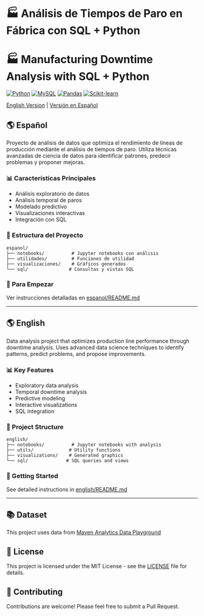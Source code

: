 # 🏭 Análisis de Tiempos de Paro en Fábrica con SQL + Python
# 🏭 Manufacturing Downtime Analysis with SQL + Python

[![Python](https://img.shields.io/badge/Python-3.8+-blue.svg)](https://www.python.org)
[![MySQL](https://img.shields.io/badge/MySQL-Database-orange.svg)](https://www.mysql.com)
[![Pandas](https://img.shields.io/badge/Pandas-Data_Analysis-green.svg)](https://pandas.pydata.org)
[![Scikit-learn](https://img.shields.io/badge/Scikit_learn-Machine_Learning-red.svg)](https://scikit-learn.org)

[English Version](#english) | [Versión en Español](#español)

## 🌎 Español

Proyecto de análisis de datos que optimiza el rendimiento de líneas de producción mediante el análisis de tiempos de paro. Utiliza técnicas avanzadas de ciencia de datos para identificar patrones, predecir problemas y proponer mejoras.

### 📊 Características Principales
- Análisis exploratorio de datos
- Análisis temporal de paros
- Modelado predictivo
- Visualizaciones interactivas
- Integración con SQL

### 📂 Estructura del Proyecto
```
espanol/
├── notebooks/          # Jupyter notebooks con análisis
├── utilidades/         # Funciones de utilidad
├── visualizaciones/    # Gráficos generados
└── sql/               # Consultas y vistas SQL
```

### 🚀 Para Empezar
Ver instrucciones detalladas en [espanol/README.md](espanol/README.md)

---

## 🌎 English

Data analysis project that optimizes production line performance through downtime analysis. Uses advanced data science techniques to identify patterns, predict problems, and propose improvements.

### 📊 Key Features
- Exploratory data analysis
- Temporal downtime analysis
- Predictive modeling
- Interactive visualizations
- SQL integration

### 📂 Project Structure
```
english/
├── notebooks/          # Jupyter notebooks with analysis
├── utils/             # Utility functions
├── visualizations/    # Generated graphics
└── sql/              # SQL queries and views
```

### 🚀 Getting Started
See detailed instructions in [english/README.md](english/README.md)

---

## 📚 Dataset
This project uses data from [Maven Analytics Data Playground](https://mavenanalytics.io/data-playground)

## 📝 License
This project is licensed under the MIT License - see the [LICENSE](LICENSE) file for details.

## 🤝 Contributing
Contributions are welcome! Please feel free to submit a Pull Request.
